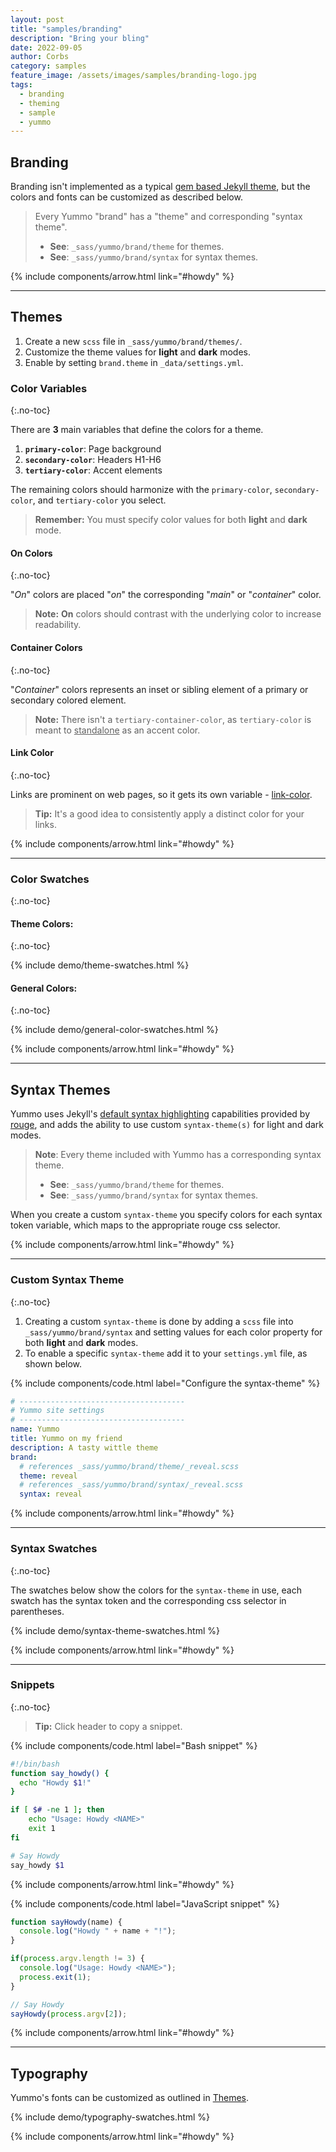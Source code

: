 ```yaml
---
layout: post
title: "samples/branding"
description: "Bring your bling"
date: 2022-09-05
author: Corbs
category: samples
feature_image: /assets/images/samples/branding-logo.jpg
tags:
  - branding
  - theming
  - sample
  - yummo
---
```


## Branding

Branding isn't implemented as a typical [gem based Jekyll theme](https://jekyllrb.com/docs/themes/), but the colors and fonts can be customized as described below.

> Every Yummo "brand" has a "theme" and corresponding "syntax theme".
>   * __See__: `_sass/yummo/brand/theme` for themes.
>   * __See__: `_sass/yummo/brand/syntax` for syntax themes.

{% include components/arrow.html link="#howdy" %}

---

## Themes

1. Create a new `scss` file in `_sass/yummo/brand/themes/`.
2. Customize the theme values for __light__ and __dark__ modes.
3. Enable by setting `brand.theme` in `_data/settings.yml`.

### Color Variables
{:.no-toc}

There are __3__ main variables that define the colors for a theme.

1. __`primary-color`__: Page background
2. __`secondary-color`__: Headers H1-H6
3. __`tertiary-color`__: Accent elements

The remaining colors should harmonize with the `primary-color`, `secondary-color`, and `tertiary-color` you select.

> __Remember:__ You must specify color values for both __light__ and __dark__ mode.

#### On Colors
{:.no-toc}

"_On_" colors are placed "_on_" the corresponding "_main_" or "_container_" color.

> __Note:__ __On__ colors should contrast with the underlying color to increase readability.

#### Container Colors
{:.no-toc}

"_Container_" colors represents an inset or sibling element of a primary or secondary colored element.

> __Note:__ There isn't a `tertiary-container-color`, as `tertiary-color` is meant to <ins>standalone</ins> as an accent color.

#### Link Color
{:.no-toc}

Links are prominent on web pages, so it gets its own variable - [link-color](https://github.com/corbtastik/yummo).

> __Tip:__ It's a good idea to consistently apply a distinct color for your links.

{% include components/arrow.html link="#howdy" %}

---

### Color Swatches
{:.no-toc}

#### Theme Colors:
{:.no-toc}

{% include demo/theme-swatches.html %}

#### General Colors:
{:.no-toc}

{% include demo/general-color-swatches.html %}

{% include components/arrow.html link="#howdy" %}

---

## Syntax Themes

Yummo uses Jekyll's [default syntax highlighting](https://jekyllrb.com/docs/liquid/tags/#code-snippet-highlighting) capabilities provided by [rouge](https://github.com/rouge-ruby/rouge), and adds the ability to use custom `syntax-theme(s)` for light and dark modes.

> __Note__: Every theme included with Yummo has a corresponding syntax theme.
>   * __See__: `_sass/yummo/brand/theme` for themes.
>   * __See__: `_sass/yummo/brand/syntax` for syntax themes.

When you create a custom `syntax-theme` you specify colors for each syntax token variable, which maps to the appropriate rouge css selector.

{% include components/arrow.html link="#howdy" %}

---

### Custom Syntax Theme
{:.no-toc}

1. Creating a custom `syntax-theme` is done by adding a `scss` file into `_sass/yummo/brand/syntax` and setting values for each color property for both __light__ and __dark__ modes.
2. To enable a specific `syntax-theme` add it to your `settings.yml` file, as shown below.

{% include components/code.html label="Configure the syntax-theme" %}
```yaml
# -------------------------------------
# Yummo site settings
# -------------------------------------
name: Yummo
title: Yummo on my friend
description: A tasty wittle theme
brand:
  # references _sass/yummo/brand/theme/_reveal.scss
  theme: reveal
  # references _sass/yummo/brand/syntax/_reveal.scss
  syntax: reveal
```

{% include components/arrow.html link="#howdy" %}

---

### Syntax Swatches
{:.no-toc}

The swatches below show the colors for the `syntax-theme` in use, each swatch has the syntax token and the corresponding css selector in parentheses.

{% include demo/syntax-theme-swatches.html %}

{% include components/arrow.html link="#howdy" %}

---

### Snippets
{:.no-toc}

> __Tip:__ Click header to copy a snippet.

{% include components/code.html label="Bash snippet" %}
```bash
#!/bin/bash
function say_howdy() {
  echo "Howdy $1!"
}

if [ $# -ne 1 ]; then
    echo "Usage: Howdy <NAME>"
    exit 1
fi

# Say Howdy
say_howdy $1
```

{% include components/arrow.html link="#howdy" %}

{% include components/code.html label="JavaScript snippet" %}
```javascript
function sayHowdy(name) {
  console.log("Howdy " + name + "!");
}

if(process.argv.length != 3) {
  console.log("Usage: Howdy <NAME>");
  process.exit(1);
}

// Say Howdy
sayHowdy(process.argv[2]);
```

{% include components/arrow.html link="#howdy" %}

---

## Typography

Yummo's fonts can be customized as outlined in [Themes](#themes).

{% include demo/typography-swatches.html %}

{% include components/arrow.html link="#howdy" %}
